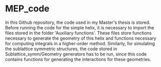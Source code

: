 # MEP_code
In this Github repository, the code used in my Master's thesis is stored. Before running the code for the simple helix, it is necessary to import the files stored in the folder 'Auxiliary functions'. These files store functions necessary to generate the geometry of this helix and functions necessary for computing integrals in a higher-order method. Similarly, for simulating the sublattice symmetric structures, the code stored in Sublattice_symm/Geometry generators has to be run, since this code contains functions for generating the interactions for these geometries. 


